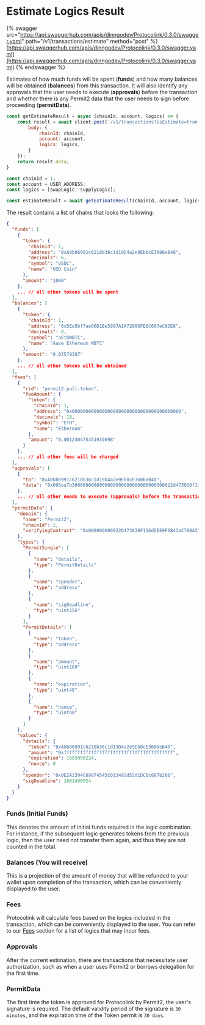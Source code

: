 # Estimate Logics Result

{% swagger src="https://api.swaggerhub.com/apis/dinngodev/Protocolink/0.3.0/swagger.yaml" path="/v1/transactions/estimate" method="post" %}
[https://api.swaggerhub.com/apis/dinngodev/Protocolink/0.3.0/swagger.yaml](https://api.swaggerhub.com/apis/dinngodev/Protocolink/0.3.0/swagger.yaml)
{% endswagger %}

Estimates of how much funds will be spent (**funds**) and how many balances will be obtained (**balances**) from this transaction. It will also identify any approvals that the user needs to execute (**approvals**) before the transaction and whether there is any Permit2 data that the user needs to sign before proceeding (**permitData**).

```javascript
const getEstimateResult = async (chainId, account, logics) => {
    const result = await client.post('/v1/transactions?isEstimate=true', {
        body: {
            chainId: chainId,
            account: account,
            logics: logics,
        }
    });
    return result.data;
}

const chainId = 1;
const account = USER_ADDRESS;
const logics = [swapLogic, supplyLogic];

const estimateResult = await getEstimateResult(chainId, account, logics);
```

The result contains a list of chains that looks the following:

```json
{
  "funds": [
    {
      "token": {
        "chainId": 1,
        "address": "0xA0b86991c6218b36c1d19D4a2e9Eb0cE3606eB48",
        "decimals": 6,
        "symbol": "USDC",
        "name": "USD Coin"
      },
      "amount": "1000"
    },
    ... // all other tokens will be spent
  ],
  "balances": [
    {
      "token": {
        "chainId": 1,
        "address": "0x5Ee5bf7ae06D1Be5997A1A72006FE6C607eC6DE8",
        "decimals": 8,
        "symbol": "aEthWBTC",
        "name": "Aave Ethereum WBTC"
      },
      "amount": "0.03579397"
    },
    ... // all other tokens will be obtained
  ],
  "fees": [
    {
      "rid": "permit2:pull-token",
      "feeAmount": {
        "token": {
          "chainId": 1,
          "address": "0x0000000000000000000000000000000000000000",
          "decimals": 18,
          "symbol": "ETH",
          "name": "Ethereum"
        },
        "amount": "0.001240475451939898"
      }
    },
    ... // all other fees will be charged
  ],
  "approvals": [
    {
      "to": "0xA0b86991c6218b36c1d19D4a2e9Eb0cE3606eB48",
      "data": "0x095ea7b3000000000000000000000000000000000022d473030f116ddee9f6b43ac78ba3ffffffffffffffffffffffffffffffffffffffffffffffffffffffffffffffff"
    },
    ... // all other needs to execute (approvals) before the transaction
  ],
  "permitData": {
    "domain": {
      "name": "Permit2",
      "chainId": 1,
      "verifyingContract": "0x000000000022D473030F116dDEE9F6B43aC78BA3"
    },
    "types": {
      "PermitSingle": [
        {
          "name": "details",
          "type": "PermitDetails"
        },
        {
          "name": "spender",
          "type": "address"
        },
        {
          "name": "sigDeadline",
          "type": "uint256"
        }
      ],
      "PermitDetails": [
        {
          "name": "token",
          "type": "address"
        },
        {
          "name": "amount",
          "type": "uint160"
        },
        {
          "name": "expiration",
          "type": "uint48"
        },
        {
          "name": "nonce",
          "type": "uint48"
        }
      ]
    },
    "values": {
      "details": {
        "token": "0xA0b86991c6218b36c1d19D4a2e9Eb0cE3606eB48",
        "amount": "0xffffffffffffffffffffffffffffffffffffffff",
        "expiration": 1683990224,
        "nonce": 0
      },
      "spender": "0x9E2A2394C69874545C013492d52d1DC0c607b208",
      "sigDeadline": 1681400024
    }
  }
}
```

### Funds (Initial Funds)

This denotes the amount of initial funds required in the logic combination. For instance, if the subsequent logic generates tokens from the previous logic, then the user need not transfer them again, and thus they are not counted in the total.

### Balances (You will receive)

This is a projection of the amount of money that will be refunded to your wallet upon completion of the transaction, which can be conveniently displayed to the user.

### Fees

Protocolink will calculate fees based on the logics included in the transaction, which can be conveniently displayed to the user. You can refer to our [Fees](../../fees.md) section for a list of logics that may incur fees.

### Approvals

After the current estimation, there are transactions that necessitate user authorization, such as when a user uses Permit2 or borrows delegation for the first time.

### PermitData

The first time the token is approved for Protocolink by Permit2, the user's signature is required. The default validity period of the signature is `30 minutes`, and the expiration time of the Token permit is `30 days`.

